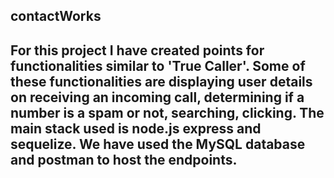 ## contactWorks
## For this project I have created points for functionalities similar to 'True Caller'. Some of these functionalities are displaying user details on receiving an incoming call, determining if a number is a spam or not, searching, clicking. The main stack used is node.js express and sequelize. We have used the MySQL database and postman to host the endpoints.
